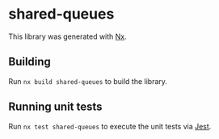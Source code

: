 # shared-queues

This library was generated with [Nx](https://nx.dev).

## Building

Run `nx build shared-queues` to build the library.

## Running unit tests

Run `nx test shared-queues` to execute the unit tests via [Jest](https://jestjs.io).
